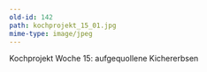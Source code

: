 ```yaml
---
old-id: 142
path: kochprojekt_15_01.jpg
mime-type: image/jpeg
---
```

Kochprojekt Woche 15:
aufgequollene Kichererbsen
